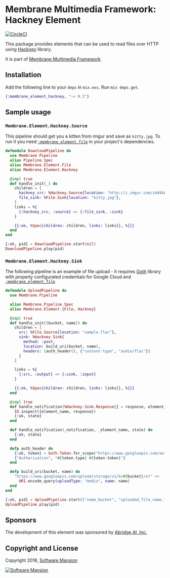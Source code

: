 # Membrane Multimedia Framework: Hackney Element

[![CircleCI](https://circleci.com/gh/membraneframework/membrane-element-hackney.svg?style=svg)](https://circleci.com/gh/membraneframework/membrane-element-hackney) 

This package provides elements that can be used to read files over HTTP using
[Hackney](https://github.com/benoitc/hackney) library.

It is part of [Membrane Multimedia Framework](https://membraneframework.org).

## Installation

Add the following line to your `deps` in `mix.exs`.  Run `mix deps.get`.

```elixir
{:membrane_element_hackney, "~> 0.2"}
```

## Sample usage

### `Membrane.Element.Hackney.Source`

This pipeline should get you a kitten from imgur and save as `kitty.jpg`. To run it you need [`:membrane_element_file`](https://github.com/membraneframework/membrane-element-file) in your project's dependencies.

```elixir
defmodule DownloadPipeline do
  use Membrane.Pipeline
  alias Pipeline.Spec
  alias Membrane.Element.File
  alias Membrane.Element.Hackney

  @impl true
  def handle_init(_) do
    children = [
      hackney_src: %Hackney.Source{location: "http://i.imgur.com/z4d4kWk.jpg"},
      file_sink: %File.Sink{location: "kitty.jpg"},
    ]
    links = %{
      {:hackney_src, :source} => {:file_sink, :sink}
    }

    {{:ok, %Spec{children: children, links: links}}, %{}}
  end
end

{:ok, pid} = DownloadPipeline.start(nil)
DownloadPipeline.play(pid)
```

### `Membrane.Element.Hackney.Sink`

The following pipeline is an example of file upload - it requires [Goth](https://github.com/peburrows/goth) library with
properly configurated credentials for Google Cloud and [`:membrane_element_file`](https://github.com/membraneframework/membrane-element-file)

```elixir
defmodule UploadPipeline do
  use Membrane.Pipeline

  alias Membrane.Pipeline.Spec
  alias Membrane.Element.{File, Hackney}

  @impl true
  def handle_init([bucket, name]) do
    children = [
      src: %File.Source{location: "sample.flac"},
      sink: %Hackney.Sink{
        method: :post,
        location: build_uri(bucket, name),
        headers: [auth_header(), {"content-type", "audio/flac"}]
      }
    ]

    links = %{
      {:src, :output} => {:sink, :input}
    }

    {{:ok, %Spec{children: children, links: links}}, %{}}
  end

  @impl true
  def handle_notification(%Hackney.Sink.Response{} = response, element_name, state) do
    IO.inspect({element_name, response})
    {:ok, state}
  end

  def handle_notification(_notification, _element_name, state) do
    {:ok, state}
  end

  defp auth_header do
    {:ok, token} = Goth.Token.for_scope("https://www.googleapis.com/auth/devstorage.read_write")
    {"Authorization", "#{token.type} #{token.token}"}
  end

  defp build_uri(bucket, name) do
    "https://www.googleapis.com/upload/storage/v1/b/#{bucket}/o?" <>
      URI.encode_query(uploadType: "media", name: name)
  end
end

{:ok, pid} = UploadPipeline.start(["some_bucket", "uploaded_file_name.flac"])
UploadPipeline.play(pid)
```

## Sponsors

The development of this element was sponsored by [Abridge AI, Inc.](https://abridge.com)

## Copyright and License

Copyright 2018, [Software Mansion](https://swmansion.com/?utm_source=git&utm_medium=readme&utm_campaign=membrane)

[![Software Mansion](https://membraneframework.github.io/static/logo/swm_logo_readme.png)](https://swmansion.com/?utm_source=git&utm_medium=readme&utm_campaign=membrane)
